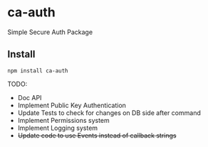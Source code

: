 ca-auth
=======

Simple Secure Auth Package

## Install
`npm install ca-auth`

TODO:
 - Doc API
 - Implement Public Key Authentication
 - Update Tests to check for changes on DB side after command
 - Implement Permissions system
 - Implement Logging system
 - ~~Update code to use Events instead of callback strings~~
